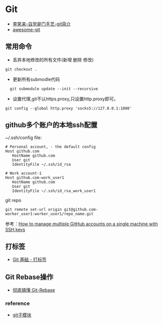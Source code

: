 # Git
- [李笑来-自学是门手艺-git简介](https://github.com/erikluo/the-craft-of-selfteaching/blob/master/markdown/T-appendix.git-introduction.md)
- [awesome-git](https://github.com/dictcp/awesome-git)
  
## 常用命令
- 丢弃本地修改的所有文件(新增 删除 修改)
```
git checkout . 
```
- 更新所有submodle代码
```
  git submodule update --init --recursive
```

- 设置代理,git不认https.proxy,只设置http.proxy即可。
```
git config --global http.proxy 'socks5://127.0.0.1:1080'
```

## github多个账户的本地ssh配置

~/.ssh/config file:
```
# Personal account, - the default config
Host github.com
   HostName github.com
   User git
   IdentityFile ~/.ssh/id_rsa
   
# Work account-1
Host github.com-work_user1    
   HostName github.com
   User git
   IdentityFile ~/.ssh/id_rsa_work_user1
```

git repo
```
git remote set-url origin git@github.com-worker_user1:worker_user1/repo_name.git
```

参考：[How to manage multiple GitHub accounts on a single machine with SSH keys](https://www.freecodecamp.org/news/manage-multiple-github-accounts-the-ssh-way-2dadc30ccaca/)

## 打标签
* [Git 基础 - 打标签](https://git-scm.com/book/zh/v2/Git-%E5%9F%BA%E7%A1%80-%E6%89%93%E6%A0%87%E7%AD%BE)

## Git Rebase操作

- [彻底搞懂 Git-Rebase](http://jartto.wang/2018/12/11/git-rebase/)

### reference
- [git子模块](https://git-scm.com/book/zh/v2/Git-%E5%B7%A5%E5%85%B7-%E5%AD%90%E6%A8%A1%E5%9D%97)

